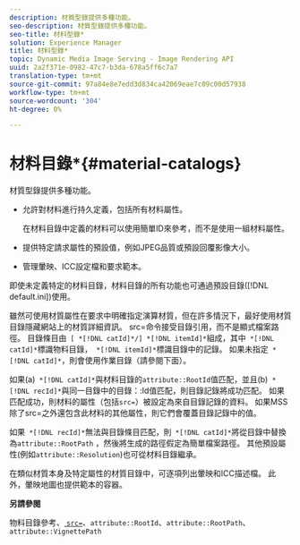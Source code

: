 ```yaml
---
description: 材質型錄提供多種功能。
seo-description: 材質型錄提供多種功能。
seo-title: 材料型錄*
solution: Experience Manager
title: 材料型錄*
topic: Dynamic Media Image Serving - Image Rendering API
uuid: 2a2f371e-0982-47c7-b3da-678a5ff6c7a7
translation-type: tm+mt
source-git-commit: 97a84e8e7edd3d834ca42069eae7c09c00d57938
workflow-type: tm+mt
source-wordcount: '304'
ht-degree: 0%

---
```



# 材料目錄*{#material-catalogs}

材質型錄提供多種功能。

* 允許對材料進行持久定義，包括所有材料屬性。

   在材料目錄中定義的材料可以使用簡單ID來參考，而不是使用一組材料屬性。
* 提供特定請求屬性的預設值，例如JPEG品質或預設回覆影像大小。
* 管理暈映、ICC設定檔和要求範本。

即使未定義特定的材料目錄，材料目錄的所有功能也可通過預設目錄([!DNL default.ini])使用。

雖然可使用材質屬性在要求中明確指定演算材質，但在許多情況下，最好使用材質目錄隱藏網站上的材質詳細資訊。 src=命令接受目錄引用，而不是顯式檔案路徑。 目錄條目由` [ *[!DNL catId]*/] *[!DNL itemId]*`組成，其中` *[!DNL catId]*`標識物料目錄，` *[!DNL itemId]*`標識目錄中的記錄。 如果未指定` *[!DNL catId]*`，則會使用作業目錄（請參閱下面）。

如果(a)` *[!DNL catId]*`與材料目錄的`attribute::RootId`值匹配，並且(b)` *[!DNL recId]*`與同一目錄中的目錄：:Id值匹配，則目錄記錄將成功匹配。 如果匹配成功，則材料的屬性（包括`src=`）被設定為來自目錄記錄的資料。 如果MSS除了src=之外還包含此材料的其他屬性，則它們會覆蓋目錄記錄中的值。

如果` *[!DNL recId]*`無法與目錄條目匹配，則` *[!DNL catId]*`將從目錄中替換為`attribute::RootPath` ，然後將生成的路徑假定為簡單檔案路徑。 其他預設屬性(例如`attribute::Resolution`)也可從材料目錄繼承。

在類似材質本身及特定屬性的材質目錄中，可逐項列出暈映和ICC描述檔。 此外，暈映地圖也提供範本的容器。

**另請參閱**

物料目錄參考、[ `src=`](../../../../../../ir-api/http-protocol/image-rendering-api-ref/c-ir-http-protocol-ref/c-ir-http-protocol-command-reference/r-ir-src.md#reference-62c98abad22149d68d405ed6aaff8272)、`attribute::RootId`、`attribute::RootPath`、`attribute::VignettePath`
